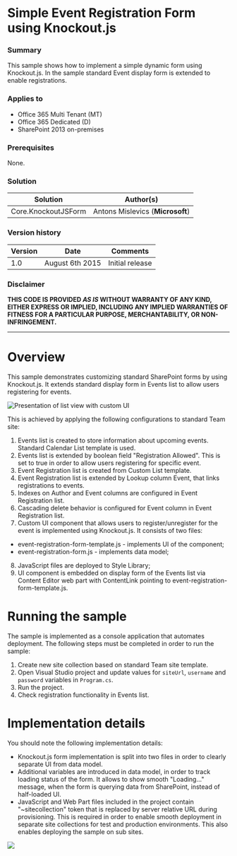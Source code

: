 # Simple Event Registration Form using Knockout.js #

### Summary ###
This sample shows how to implement a simple dynamic form using Knockout.js. In the sample standard Event display form is extended to enable registrations.

### Applies to ###
-  Office 365 Multi Tenant (MT)
-  Office 365 Dedicated (D)
-  SharePoint 2013 on-premises

### Prerequisites ###
None.

### Solution ###
Solution | Author(s)
---------|----------
Core.KnockoutJSForm | Antons Mislevics (**Microsoft**)

### Version history ###
Version  | Date | Comments
---------| -----| --------
1.0  | August 6th 2015 | Initial release

### Disclaimer ###
**THIS CODE IS PROVIDED *AS IS* WITHOUT WARRANTY OF ANY KIND, EITHER EXPRESS OR IMPLIED, INCLUDING ANY IMPLIED WARRANTIES OF FITNESS FOR A PARTICULAR PURPOSE, MERCHANTABILITY, OR NON-INFRINGEMENT.**


----------


# Overview #
This sample demonstrates customizing standard SharePoint forms by using Knockout.js. It extends standard display form in Events list to allow users registering for events. 

![Presentation of list view with custom UI](http://i.imgur.com/qHWv4Y8.png)

This is achieved by applying the following configurations to standard Team site:

1. Events list is created to store information about upcoming events. Standard Calendar List template is used.
2. Events list is extended by boolean field "Registration Allowed". This is set to true in order to allow users registering for specific event.
3. Event Registration list is created from Custom List template.
4. Event Registration list is extended by Lookup column Event, that links registrations to events.
5. Indexes on Author and Event columns are configured in Event Registration list.
6. Cascading delete behavior is configured for Event column in Event Registration list.
7. Custom UI component that allows users to register/unregister for the event is implemented using Knockout.js. It consists of two files:
  - event-registration-form-template.js - implements UI of the component;
  - event-registration-form.js - implements data model;
8. JavaScript files are deployed to Style Library;
9. UI component is embedded on display form of the Events list via Content Editor web part with ContentLink pointing to event-registration-form-template.js.

# Running the sample #
The sample is implemented as a console application that automates deployment. The following steps must be completed in order to run the sample:

1. Create new site collection based on standard Team site template.
2. Open Visual Studio project and update values for `siteUrl`, `username` and `password` variables in `Program.cs`.
3. Run the project.
4. Check registration functionality in Events list.

# Implementation details #
You should note the following implementation details:

- Knockout.js form implementation is split into two files in order to clearly separate UI from data model.
- Additional variables are introduced in data model, in order to track loading status of the form. It allows to show smooth "Loading..." message, when the form is querying data from SharePoint, instead of half-loaded UI.
- JavaScript and Web Part files included in the project contain "~sitecollection" token that is replaced by server relative  URL during provisioning. This is required in order to enable smooth deployment in separate site collections for test and production environments. This also enables deploying the sample on sub sites.

<img src="https://telemetry.sharepointpnp.com/pnp/samples/Core.KnockoutJSForm" />